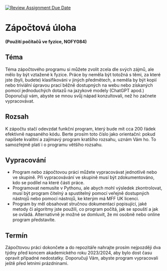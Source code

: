 [![Review Assignment Due Date](https://classroom.github.com/assets/deadline-readme-button-24ddc0f5d75046c5622901739e7c5dd533143b0c8e959d652212380cedb1ea36.svg)](https://classroom.github.com/a/GOkrcKvK)
# Zápočtová úloha
**(Použití počítačů ve fyzice, NOFY084)**

## Téma 
Téma zápočtového programu si můžete zvolit zcela dle svých zájmů, ale mělo by být vztažené k fyzice. Práce by neměla být totožná s těmi, za které jste (byli, budete) klasifikováni v jiných předmětech, a neměla by být kopií nebo triviální úpravou prací běžně dostupných na webu nebo získaných pomocí jednoduchých dotazů na jazykové modely (ChatGPT apod.) Doporučuji vám, abyste se mnou svůj nápad konzultovali, než ho začnete vypracovávat.

## Rozsah
K zápočtu stačí odevzdat funkční program, který bude mít cca 200 řádek efektivně napsaného kódu. Berte prosím toto číslo jako orientační: pokud napíšete kvalitní a zajímavý program kratšího rozsahu, uznám Vám ho. To samozřejmě platí i o programu většího rozsahu.

## Vypracování
- Program nebo zápočtovou práci můžete vypracovávat jednotlivě nebo ve skupině. Při vypracovávání ve skupině musí být zdokumentováno, kdo se podílel na které části práce. 
- Programovat nemusíte v Pythonu, ale abych mohl výsledek zkontrolovat, musí být program čitelný a spustitelný pomocí veřejně dostupných nástrojů nebo pomocí nástrojů, ke kterým má MFF UK licenci. 
- Program by měl obsahovat stručnou dokumentaci popisující, jaké metody či algoritmy jste použili, co program počítá, jak se spouští a jak se ovládá. Alternativně je možné se domluvit, že mi osobně nebo online program představíte.

## Termín
Zápočtovou práci dokončete a do repozitáře nahrajte prosím nejpozději dva týdny před koncem akademického roku 2023/2024, aby bylo dost času opravit případné nedostatky. Doporučuji Vám, abyste program vypracovali ještě před letními prázdninami.
